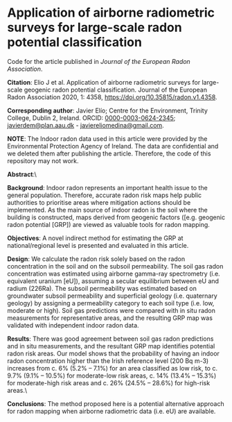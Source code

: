 # Application of airborne radiometric surveys for large-scale radon potential classification

Code for the article published in *Journal of the European Radon Association*. 


**Citation**: Elio J et al. Application of airborne radiometric surveys for large-scale
geogenic radon potential classification. Journal of the European Radon Association 2020, 1: 4358,  https://doi.org/10.35815/radon.v1.4358.

**Corresponding author**: Javier Elío; Centre for the Environment, Trinity College, Dublin 2, Ireland.  ORCID: [0000-0003-0624-2345](https://orcid.org/0000-0003-0624-2345); javierdem@plan.aau.dk - javiereliomedina@gmail.com.

**NOTE**: The Indoor radon data used in this article were provided by the Environmental Protection Agency of Ireland. The data are confidential and we deleted them after publishing the article. Therefore, the code of this repository may not work. 


**Abstract**:\

**Background**: Indoor radon represents an important health issue to the general population. Therefore, accurate radon risk maps help public authorities to prioritise areas where mitigation actions should be implemented. As the main source of indoor radon is the soil where the building is constructed, maps derived from geogenic factors ([e.g. geogenic radon potential [GRP]) are viewed as valuable tools for radon mapping.

**Objectives**: A novel indirect method for estimating the GRP at national/regional level is presented and evaluated in this article.

**Design**: We calculate the radon risk solely based on the radon concentration in the soil and on the subsoil permeability. The soil gas radon concentration was estimated using airborne gamma-ray spectrometry (i.e. equivalent uranium [eU]), assuming a secular equilibrium between eU and radium (226Ra). The subsoil permeability was estimated based on groundwater subsoil permeability and superficial geology (i.e. quaternary geology) by assigning a permeability category to each soil type (i.e. low, moderate or high). Soil gas predictions were compared with in situ radon measurements for representative areas, and the resulting GRP map was validated with independent indoor radon data.

**Results**: There was good agreement between soil gas radon predictions and in situ measurements, and the resultant GRP map identifies potential radon risk areas. Our model shows that the probability of having an indoor radon concentration higher than the Irish reference level (200 Bq m-3) increases from c. 6% (5.2% – 7.1%) for an area classified as low risk, to c. 9.7% (9.1% – 10.5%) for moderate-low risk areas, c. 14% (13.4% – 15.3%) for moderate-high risk areas and c. 26% (24.5% – 28.6%) for high-risk areas.\

**Conclusions**: The method proposed here is a potential alternative approach for radon mapping when airborne radiometric data (i.e. eU) are available.

